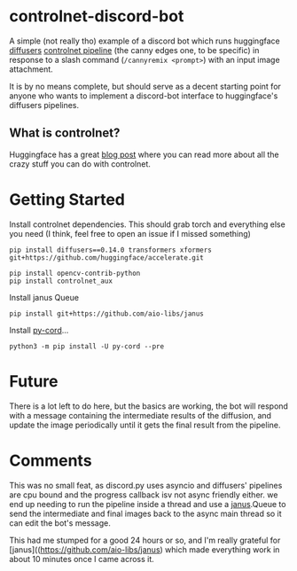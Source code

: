 # controlnet-discord-bot

A simple (not really tho) example of a discord bot which runs huggingface [diffusers](https://huggingface.co/docs/diffusers/index) [controlnet pipeline](https://github.com/lllyasviel/ControlNet) (the canny edges one, to be specific) in response to a slash command (`/cannyremix <prompt>`) with an input image attachment.

It is by no means complete, but should serve as a decent starting point for anyone who wants to implement a discord-bot interface to huggingface's diffusers pipelines.

## What is controlnet?

Huggingface has a great [blog post](https://huggingface.co/blog/controlnet) where you can read more about all the crazy stuff you can do with controlnet.

# Getting Started

Install controlnet dependencies. This should grab torch and everything else you need (I think, feel free to open an issue if I missed something)

```
pip install diffusers==0.14.0 transformers xformers git+https://github.com/huggingface/accelerate.git

pip install opencv-contrib-python
pip install controlnet_aux
```

Install janus Queue

```
pip install git+https://github.com/aio-libs/janus
```

Install [py-cord](https://docs.pycord.dev/en/stable/installing.html)...

```
python3 -m pip install -U py-cord --pre
```

# Future

There is a lot left to do here, but the basics are working, the bot will respond with a message containing the intermediate results of the diffusion, and update the image periodically until it gets the final result from the pipeline.

# Comments

This was no small feat, as discord.py uses asyncio and diffusers' pipelines are cpu bound and the progress callback isv not async friendly either. we end up needing to run the pipeline inside a thread and use a [janus](https://github.com/aio-libs/janus).Queue to send the intermediate and final images back to the async main thread so it can edit the bot's message.

This had me stumped for a good 24 hours or so, and I'm really grateful for [janus]((https://github.com/aio-libs/janus) which made everything work in about 10 minutes once I came across it.
